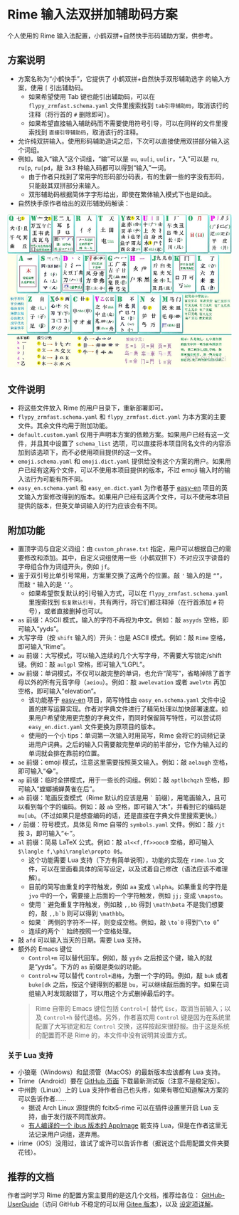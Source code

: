 # Rime 输入法双拼加辅助码方案
<!-- # 这是一个 Rime 配置文件示例 -->
个人使用的 Rime 输入法配置，小鹤双拼+自然快手形码辅助方案，供参考。

## 方案说明
* 方案名称为“小鹤快手”，它提供了 小鹤双拼+自然快手双形辅助选字 的输入方案，使用 `[` 引出辅助码。
	* 如果希望使用 Tab 键也能引出辅助码，可以在 `flypy_zrmfast.schema.yaml` 文件里搜索找到 `tab引导辅助码`，取消该行的注释（将行首的 `#` 删除即可）。
	* 如果希望直接输入辅助码而不需要使用符号引导，可以在同样的文件里搜索找到 `直接引导辅助码`，取消该行的注释。
* 允许纯双拼输入。使用形码辅助造词之后，下次可以直接使用双拼部分输入这个词组。
* 例如，输入“输入”这个词组，“输”可以是 `uu`, `uu[i`, `uu[ir`，“入”可以是 `ru`, `ru[p`, `ru[pd`，敲 3x3 种输入码都可以得到“输入”一词。
	* 由于作者只找到了常用字的形码部分码表，有的生僻一些的字没有形码，只能敲其双拼部分来输入。
	* 双形辅助码根据简体字字形给出，即使在繁体输入模式下也是如此。
* 自然快手原作者给出的双形辅助码解读：

![自然快手的辅助码](zrm_fast.jpg)

## 文件说明
* 将这些文件放入 Rime 的用户目录下，重新部署即可。
* `flypy_zrmfast.schema.yaml` 和 `flypy_zrmfast.dict.yaml` 为本方案的主要文件。其余文件均用于附加功能。
* `default.custom.yaml` 仅用于声明本方案的依赖方案。如果用户已经有这一文件，并且其中设置了 `schema_list` 选项，可以直接将本项目同名文件的内容添加到该选项下，而不必使用项目提供的这一文件。
* `emoji.schema.yaml` 和 `emoji.dict.yaml` 提供给没有这个方案的用户。如果用户已经有这两个文件，可以不使用本项目提供的版本，不过 emoji 输入时的输入法行为可能有所不同。
* `easy_en.schema.yaml` 和 `easy_en.dict.yaml` 为作者基于 [easy-en](https://github.com/BlindingDark/rime-easy-en) 项目的英文输入方案修改得到的版本。如果用户已经有这两个文件，可以不使用本项目提供的版本，但英文单词输入的行为应该会有不同。

## 附加功能
<!-- * 小鹤快手方案、原版小鹤双拼都添加了如下这些奇怪的特性。如无特别说明，以下功能都是在对应的方案文件（`*.schema.yaml`，或 `*.schema.custom.yaml` 里）设置的。 -->
* 置顶字词与自定义词组：由 `custom_phrase.txt` 指定，用户可以根据自己的需要修改和添加。其中，自定义词组使用一些（小鹤双拼下）不对应汉字读音的字母组合作为词组开头，例如 `jf`。
* 鉴于双引号比单引号常用，方案里交换了这两个的位置。敲 `'` 输入的是 `“”`，而敲 `"` 输入的是 `‘’`。
	* 如果希望恢复默认的引号输入方式，可以在 `flypy_zrmfast.schema.yaml` 里搜索找到 `恢复默认引号`，共有两行，将它们都注释掉（在行首添加 `#` 符号），或者直接删掉也可以。
* `as` 前缀：ASCII 模式，输入的字符不再视为中文。例如：敲 `asyyds` 空格，即可输入“yyds”。
* 大写字母（按 `shift` 输入的）开头：也是 ASCII 模式。例如：敲 `Rime` 空格，即可输入“Rime”。
* `au` 前缀：大写模式，可以输入连续的几个大写字母，不需要大写锁定/shift 键。例如：敲 `aulgpl` 空格，即可输入“LGPL”。
* `aw` 前缀：单词模式，不仅可以敲完整的单词，也允许“简写”，省略掉除了首字母以外的所有元音字母（`aeiou`）。例如：敲 `awelevation` 或者 `awelvtn` 再加空格，即可输入“elevation”。
	* 该功能基于 [easy-en](https://github.com/BlindingDark/rime-easy-en) 项目，简写特性由 `easy_en.schema.yaml` 文件中设置的拼写运算实现。作者对字典文件进行了精简处理以加快部署速度。如果用户希望使用更完整的字典文件，而同时保留简写特性，可以尝试将 `easy_en.dict.yaml` 文件更换为原项目的版本。
	* 使用的一个小 tips：单词第一次输入时用简写，Rime 会将它的词频记录进用户词典。之后的输入只需要敲完整单词的前半部分，它作为输入过的单词就会排在靠前的位置。
* `ae` 前缀：emoji 模式，注意这里需要按照英文输入。例如：敲 `aelaugh` 空格，即可输入“😂”。
* `ap` 前缀：临时全拼模式，用于一些长的词组。例如：敲 `aptlbchqzh` 空格，即可输入“螳螂捕蝉黄雀在后”。
* `ab` 前缀：笔画反查模式（Rime 默认的应该是用 `` ` `` 前缀），用笔画输入，且可以看到每个字的编码。例如：敲 `ab` 空格，即可输入“木”，并看到它的编码是 `mu[ub`。（不过如果只是想查编码的话，还是直接在字典文件里搜索更快。）
* `/` 前缀：符号模式，具体见 Rime 自带的 `symbols.yaml` 文件。例如：敲 `/jt` 按 3，即可输入“←”。
* `al` 前缀：简易 LaTeX 公式。例如：敲 `al<<f,ff>>ooc0` 空格，即可输入 `$\langle f,\phi\rangle\propto 0$`。
	* 这个功能需要 Lua 支持（下方有简单说明），功能的实现在 `rime.lua` 文件，可以在里面看具体的简写设定，以及试着自己修改（语法应该不难理解）。
	* 目前的简写由重复的字符触发，例如 `aa` 变成 `\alpha`。如果重复的字符是 `jvo` 中的一个，需要接上后面的一个字符触发，例如 `jj;` 变成 `\mapsto`。
	* 使用 `` ` `` 避免重复字符触发，例如敲 `,,bb` 得到 `\math\beta` 不是我们想要的，敲 ``,,b`b`` 则可以得到 `\mathbb`。
	* 如果 `` ` `` 两侧的字符不一样，则变成空格。例如，敲 ``\to`0`` 得到“`\to 0`”
	* 连续的两个 `` ` `` 始终按照一个空格处理。
* 敲 `afd` 可以输入当天的日期。需要 Lua 支持。
* 额外的 Emacs 键位
	* `Control+m` 可以替代回车。例如，敲 `yyds` 之后按这个键，输入的就是“yyds”。下方的 `as` 前缀是类似的功能。
	* `Control+w` 可以替代 `Control+退格`，为删一个字的码。例如，敲 `buk` 或者 `buke[dk` 之后，按这个键得到的都是 `bu`，可以继续敲后面的字。如果在词组输入时发现敲错了，可以用这个方式删掉最后的字。
	> Rime 自带的 Emacs 键位包括 `Control+[` 替代 `Esc`，取消当前输入；以及 `Control+h` 替代退格。另外，作者喜欢用 `Control` 键是因为在系统里配置了大写锁定和左 `Control` 交换，这样按起来很舒服。由于这是系统的配置而不是 Rime 的，本文件中没有说明其设置方式。

### 关于 Lua 支持
* 小狼毫（Windows）和鼠须管（MacOS）的最新版本应该都有 Lua 支持。
* Trime（Android）要在 [GitHub 页面](https://github.com/osfans/trime) 下载最新测试版（注意不是稳定版）。
* 中州韵（Linux）上的 Lua 支持作者自己也头疼，如果有哪位知道解决方案的可以告诉作者……
	* 据说 Arch Linux 源提供的 fcitx5-rime 可以在插件设置里开启 Lua 支持，由于发行版不同而放弃。
	* [有人编译的一个 ibus 版本的 AppImage](https://github.com/hchunhui/build) 能支持 Lua，但是在作者这里无法记录用户词组，遂弃用。
* irime（iOS）没用过，谁试了或许可以告诉作者（据说这个启用配置文件夹要花钱）。

## 推荐的文档
作者当时学习 Rime 的配置方案主要用的是这几个文档，推荐给各位：
[GitHub-UserGuide](https://github.com/rime/home/wiki/UserGuide#%E5%88%AA%E9%99%A4%E8%AA%A4%E4%B8%8A%E5%B1%8F%E7%9A%84%E9%8C%AF%E8%A9%9E)（访问 GitHub 不稳定的可以用 [Gitee 版本](https://gitee.com/lotem/rime-home/wikis/UserGuide?sort_id=3538292)），以及 [设定项详解](https://github.com/LEOYoon-Tsaw/Rime_collections/blob/master/Rime_description.md)。

